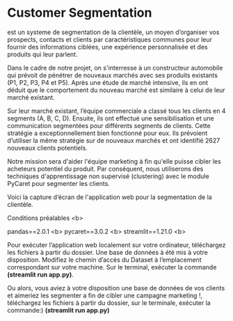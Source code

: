 # Customer Segmentation
est un systeme de segmentation de la clientèle, un moyen d’organiser vos prospects, contacts et clients par caractéristiques communes pour leur fournir des informations ciblées, une expérience personnalisée et des produits qui leur parlent.

Dans le cadre de notre projet, on s'interresse à un constructeur automobile qui prévoit de pénétrer de nouveaux marchés avec ses produits existants (P1, P2, P3, P4 et P5). Après une étude de marché intensive, ils en ont déduit que le comportement du nouveau marché est similaire à celui de leur marché existant.

Sur leur marché existant, l’équipe commerciale a classé tous les clients en 4 segments (A, B, C, D). Ensuite, ils ont effectué une sensibilisation et une communication segmentées pour différents segments de clients. Cette stratégie a exceptionnellement bien fonctionné pour eux. Ils prévoient d’utiliser la même stratégie sur de nouveaux marchés et ont identifié 2627 nouveaux clients potentiels.

Notre mission sera d'aider l'équipe marketing à fin qu'elle puisse cibler les acheteurs potentiel du produit.
Par conséquent, nous utiliserons des techniques d'apprentissage non supervisé (clustering) avec le module PyCaret pour segmenter les clients.

Voici la capture d’écran de l'application web pour la segmentation de la clientèle.


Conditions préalables <b\>

pandas==2.0.1 <b\>
pycaret==3.0.2 <b\>
streamlit==1.21.0 <b\>


Pour exécuter l’application web localement sur votre ordinateur, téléchargez les fichiers à partir du dossier. Une base de données à été mis à votre disposition. Modifiez le chemin d’accès du Dataset à l’emplacement correspondant sur votre machine. Sur le terminal, exécuter la commande **(streamlit run app.py)**.

Ou alors, vous aviez à votre disposition une base de données de vos clients et aimeriez les segmenter a fin de cibler une campagne marketing !, téléchargez les fichiers à partir du dossier, sur le terminale, exécuter la commande:)   **(streamlit run app.py)**

